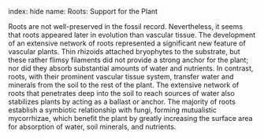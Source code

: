 index: hide
name: Roots: Support for the Plant

Roots are not well-preserved in the fossil record. Nevertheless, it seems that roots appeared later in evolution than vascular tissue. The development of an extensive network of roots represented a significant new feature of vascular plants. Thin rhizoids attached bryophytes to the substrate, but these rather flimsy filaments did not provide a strong anchor for the plant; nor did they absorb substantial amounts of water and nutrients. In contrast, roots, with their prominent vascular tissue system, transfer water and minerals from the soil to the rest of the plant. The extensive network of roots that penetrates deep into the soil to reach sources of water also stabilizes plants by acting as a ballast or anchor. The majority of roots establish a symbiotic relationship with fungi, forming mutualistic mycorrhizae, which benefit the plant by greatly increasing the surface area for absorption of water, soil minerals, and nutrients.

